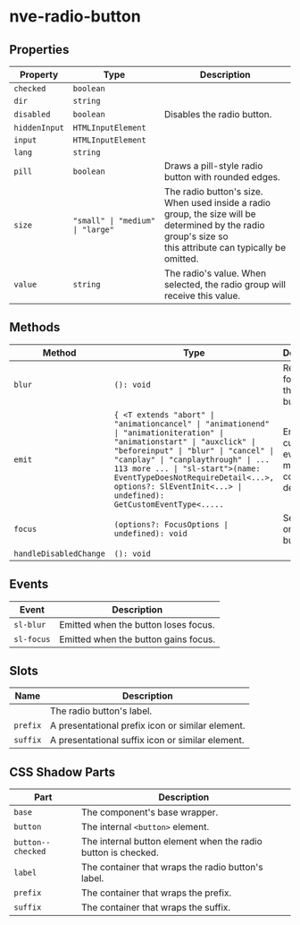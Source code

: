 # nve-radio-button

## Properties

| Property      | Type                             | Description                                      |
|---------------|----------------------------------|--------------------------------------------------|
| `checked`     | `boolean`                        |                                                  |
| `dir`         | `string`                         |                                                  |
| `disabled`    | `boolean`                        | Disables the radio button.                       |
| `hiddenInput` | `HTMLInputElement`               |                                                  |
| `input`       | `HTMLInputElement`               |                                                  |
| `lang`        | `string`                         |                                                  |
| `pill`        | `boolean`                        | Draws a pill-style radio button with rounded edges. |
| `size`        | `"small" \| "medium" \| "large"` | The radio button's size. When used inside a radio group, the size will be determined by the radio group's size so<br />this attribute can typically be omitted. |
| `value`       | `string`                         | The radio's value. When selected, the radio group will receive this value. |

## Methods

| Method                 | Type                                             | Description                                      |
|------------------------|--------------------------------------------------|--------------------------------------------------|
| `blur`                 | `(): void`                                       | Removes focus from the radio button.             |
| `emit`                 | `{ <T extends "abort" \| "animationcancel" \| "animationend" \| "animationiteration" \| "animationstart" \| "auxclick" \| "beforeinput" \| "blur" \| "cancel" \| "canplay" \| "canplaythrough" \| ... 113 more ... \| "sl-start">(name: EventTypeDoesNotRequireDetail<...>, options?: SlEventInit<...> \| undefined): GetCustomEventType<.....` | Emits a custom event with more convenient defaults. |
| `focus`                | `(options?: FocusOptions \| undefined): void`    | Sets focus on the radio button.                  |
| `handleDisabledChange` | `(): void`                                       |                                                  |

## Events

| Event      | Description                          |
|------------|--------------------------------------|
| `sl-blur`  | Emitted when the button loses focus. |
| `sl-focus` | Emitted when the button gains focus. |

## Slots

| Name     | Description                                      |
|----------|--------------------------------------------------|
|          | The radio button's label.                        |
| `prefix` | A presentational prefix icon or similar element. |
| `suffix` | A presentational suffix icon or similar element. |

## CSS Shadow Parts

| Part              | Description                                      |
|-------------------|--------------------------------------------------|
| `base`            | The component's base wrapper.                    |
| `button`          | The internal `<button>` element.                 |
| `button--checked` | The internal button element when the radio button is checked. |
| `label`           | The container that wraps the radio button's label. |
| `prefix`          | The container that wraps the prefix.             |
| `suffix`          | The container that wraps the suffix.             |
